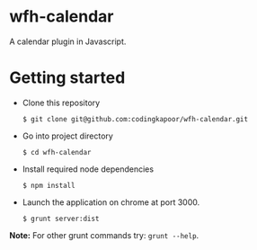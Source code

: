 # wfh-calendar

A calendar plugin in Javascript.

# Getting started

- Clone this repository

  `$ git clone git@github.com:codingkapoor/wfh-calendar.git`

- Go into project directory

  `$ cd wfh-calendar`

- Install required node dependencies

  `$ npm install`

- Launch the application on chrome at port 3000.

  `$ grunt server:dist`

**Note:** For other grunt commands try: `grunt --help`.

